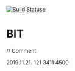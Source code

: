 [![Build Status](https://travis-ci.org/mezeipetister/bit.svg?branch=master)](https://travis-ci.org/mezeipetister/bit)e

# BIT

// Comment

2019.11.21.		121		3411	4500
